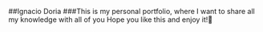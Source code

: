 ##Ignacio Doria
###This is my personal portfolio, where I want to share all my knowledge with all of you
Hope you like this and enjoy it!🤖
